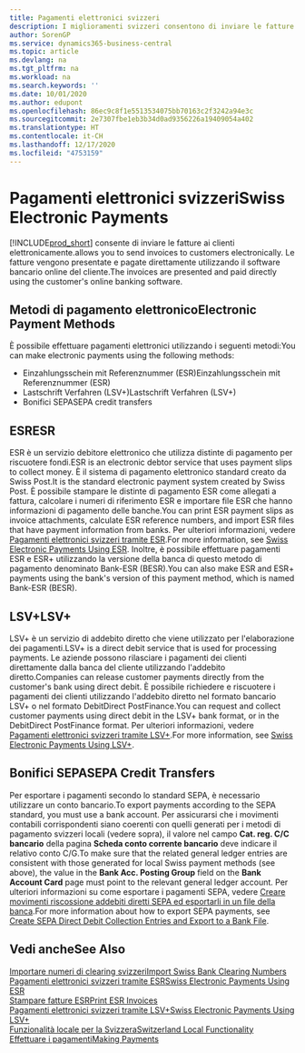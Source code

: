```yaml
---
title: Pagamenti elettronici svizzeri
description: I miglioramenti svizzeri consentono di inviare le fatture ai clienti elettronicamente. Le fatture vengono presentate e pagate direttamente utilizzando il software bancario online del cliente.
author: SorenGP
ms.service: dynamics365-business-central
ms.topic: article
ms.devlang: na
ms.tgt_pltfrm: na
ms.workload: na
ms.search.keywords: ''
ms.date: 10/01/2020
ms.author: edupont
ms.openlocfilehash: 86ec9c8f1e5513534075bb70163c2f3242a94e3c
ms.sourcegitcommit: 2e7307fbe1eb3b34d0ad9356226a19409054a402
ms.translationtype: HT
ms.contentlocale: it-CH
ms.lasthandoff: 12/17/2020
ms.locfileid: "4753159"
---
```

# <a name="swiss-electronic-payments"></a><span data-ttu-id="eb2e7-104">Pagamenti elettronici svizzeri</span><span class="sxs-lookup"><span data-stu-id="eb2e7-104">Swiss Electronic Payments</span></span>
[!INCLUDE[prod_short](../../includes/prod_short.md)] <span data-ttu-id="eb2e7-105">consente di inviare le fatture ai clienti elettronicamente.</span><span class="sxs-lookup"><span data-stu-id="eb2e7-105">allows you to send invoices to customers electronically.</span></span> <span data-ttu-id="eb2e7-106">Le fatture vengono presentate e pagate direttamente utilizzando il software bancario online del cliente.</span><span class="sxs-lookup"><span data-stu-id="eb2e7-106">The invoices are presented and paid directly using the customer's online banking software.</span></span>  

## <a name="electronic-payment-methods"></a><span data-ttu-id="eb2e7-107">Metodi di pagamento elettronico</span><span class="sxs-lookup"><span data-stu-id="eb2e7-107">Electronic Payment Methods</span></span>  
<span data-ttu-id="eb2e7-108">È possibile effettuare pagamenti elettronici utilizzando i seguenti metodi:</span><span class="sxs-lookup"><span data-stu-id="eb2e7-108">You can make electronic payments using the following methods:</span></span>  

- <span data-ttu-id="eb2e7-109">Einzahlungsschein mit Referenznummer (ESR)</span><span class="sxs-lookup"><span data-stu-id="eb2e7-109">Einzahlungsschein mit Referenznummer (ESR)</span></span>  
- <span data-ttu-id="eb2e7-110">Lastschrift Verfahren (LSV+)</span><span class="sxs-lookup"><span data-stu-id="eb2e7-110">Lastschrift Verfahren (LSV+)</span></span>  
- <span data-ttu-id="eb2e7-111">Bonifici SEPA</span><span class="sxs-lookup"><span data-stu-id="eb2e7-111">SEPA credit transfers</span></span>  

## <a name="esr"></a><span data-ttu-id="eb2e7-112">ESR</span><span class="sxs-lookup"><span data-stu-id="eb2e7-112">ESR</span></span>  
<span data-ttu-id="eb2e7-113">ESR è un servizio debitore elettronico che utilizza distinte di pagamento per riscuotere fondi.</span><span class="sxs-lookup"><span data-stu-id="eb2e7-113">ESR is an electronic debtor service that uses payment slips to collect money.</span></span> <span data-ttu-id="eb2e7-114">È il sistema di pagamento elettronico standard creato da Swiss Post.</span><span class="sxs-lookup"><span data-stu-id="eb2e7-114">It is the standard electronic payment system created by Swiss Post.</span></span> <span data-ttu-id="eb2e7-115">È possibile stampare le distinte di pagamento ESR come allegati a fattura, calcolare i numeri di riferimento ESR e importare file ESR che hanno informazioni di pagamento delle banche.</span><span class="sxs-lookup"><span data-stu-id="eb2e7-115">You can print ESR payment slips as invoice attachments, calculate ESR reference numbers, and import ESR files that have payment information from banks.</span></span> <span data-ttu-id="eb2e7-116">Per ulteriori informazioni, vedere [Pagamenti elettronici svizzeri tramite ESR](how-to-print-esr-invoices.md).</span><span class="sxs-lookup"><span data-stu-id="eb2e7-116">For more information, see [Swiss Electronic Payments Using ESR](how-to-print-esr-invoices.md).</span></span> <span data-ttu-id="eb2e7-117">Inoltre, è possibile effettuare pagamenti ESR e ESR+ utilizzando la versione della banca di questo metodo di pagamento denominato Bank-ESR (BESR).</span><span class="sxs-lookup"><span data-stu-id="eb2e7-117">You can also make ESR and ESR+ payments using the bank's version of this payment method, which is named Bank-ESR (BESR).</span></span>  

## <a name="lsv"></a><span data-ttu-id="eb2e7-118">LSV+</span><span class="sxs-lookup"><span data-stu-id="eb2e7-118">LSV+</span></span>  
<span data-ttu-id="eb2e7-119">LSV+ è un servizio di addebito diretto che viene utilizzato per l'elaborazione dei pagamenti.</span><span class="sxs-lookup"><span data-stu-id="eb2e7-119">LSV+ is a direct debit service that is used for processing payments.</span></span> <span data-ttu-id="eb2e7-120">Le aziende possono rilasciare i pagamenti dei clienti direttamente dalla banca del cliente utilizzando l'addebito diretto.</span><span class="sxs-lookup"><span data-stu-id="eb2e7-120">Companies can release customer payments directly from the customer's bank using direct debit.</span></span> <span data-ttu-id="eb2e7-121">È possibile richiedere e riscuotere i pagamenti dei clienti utilizzando l'addebito diretto nel formato bancario LSV+ o nel formato DebitDirect PostFinance.</span><span class="sxs-lookup"><span data-stu-id="eb2e7-121">You can request and collect customer payments using direct debit in the LSV+ bank format, or in the DebitDirect PostFinance format.</span></span> <span data-ttu-id="eb2e7-122">Per ulteriori informazioni, vedere [Pagamenti elettronici svizzeri tramite LSV+](swiss-electronic-payments-using-lsv-.md).</span><span class="sxs-lookup"><span data-stu-id="eb2e7-122">For more information, see [Swiss Electronic Payments Using LSV+](swiss-electronic-payments-using-lsv-.md).</span></span>  

## <a name="sepa-credit-transfers"></a><span data-ttu-id="eb2e7-123">Bonifici SEPA</span><span class="sxs-lookup"><span data-stu-id="eb2e7-123">SEPA Credit Transfers</span></span>  
<span data-ttu-id="eb2e7-124">Per esportare i pagamenti secondo lo standard SEPA, è necessario utilizzare un conto bancario.</span><span class="sxs-lookup"><span data-stu-id="eb2e7-124">To export payments according to the SEPA standard, you must use a bank account.</span></span> <span data-ttu-id="eb2e7-125">Per assicurarsi che i movimenti contabili corrispondenti siano coerenti con quelli generati per i metodi di pagamento svizzeri locali (vedere sopra), il valore nel campo **Cat. reg. C/C bancario** della pagina **Scheda conto corrente bancario** deve indicare il relativo conto C/G.</span><span class="sxs-lookup"><span data-stu-id="eb2e7-125">To make sure that the related general ledger entries are consistent with those generated for local Swiss payment methods (see above), the value in the **Bank Acc. Posting Group** field on the **Bank Account Card** page must point to the relevant general ledger account.</span></span> <span data-ttu-id="eb2e7-126">Per ulteriori informazioni su come esportare i pagamenti SEPA, vedere [Creare movimenti riscossione addebiti diretti SEPA ed esportarli in un file della banca](../../finance-collect-payments-with-sepa-direct-debit.md#creating-sepa-direct-debit-collection-entries-and-export-to-a-bank-file).</span><span class="sxs-lookup"><span data-stu-id="eb2e7-126">For more information about how to export SEPA payments, see [Create SEPA Direct Debit Collection Entries and Export to a Bank File](../../finance-collect-payments-with-sepa-direct-debit.md#creating-sepa-direct-debit-collection-entries-and-export-to-a-bank-file).</span></span>  

## <a name="see-also"></a><span data-ttu-id="eb2e7-127">Vedi anche</span><span class="sxs-lookup"><span data-stu-id="eb2e7-127">See Also</span></span>  
 [<span data-ttu-id="eb2e7-128">Importare numeri di clearing svizzeri</span><span class="sxs-lookup"><span data-stu-id="eb2e7-128">Import Swiss Bank Clearing Numbers</span></span>](how-to-import-swiss-bank-clearing-numbers.md)  
 [<span data-ttu-id="eb2e7-129">Pagamenti elettronici svizzeri tramite ESR</span><span class="sxs-lookup"><span data-stu-id="eb2e7-129">Swiss Electronic Payments Using ESR</span></span>](swiss-electronic-payments-using-esr.md)  
 [<span data-ttu-id="eb2e7-130">Stampare fatture ESR</span><span class="sxs-lookup"><span data-stu-id="eb2e7-130">Print ESR Invoices</span></span>](how-to-print-esr-invoices.md)  
 [<span data-ttu-id="eb2e7-131">Pagamenti elettronici svizzeri tramite LSV+</span><span class="sxs-lookup"><span data-stu-id="eb2e7-131">Swiss Electronic Payments Using LSV+</span></span>](swiss-electronic-payments-using-lsv-.md)  
 [<span data-ttu-id="eb2e7-132">Funzionalità locale per la Svizzera</span><span class="sxs-lookup"><span data-stu-id="eb2e7-132">Switzerland Local Functionality</span></span>](switzerland-local-functionality.md)  
 [<span data-ttu-id="eb2e7-133">Effettuare i pagamenti</span><span class="sxs-lookup"><span data-stu-id="eb2e7-133">Making Payments</span></span>](../../payables-make-payments.md)

